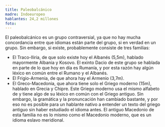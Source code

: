 ```yaml
---
title: Paleobalcánico
madre: Indoeuropeo
hablantes: 24,2 millones
foto:
---
```


El paleobalcánico es un grupo contraversial, ya que no hay mucha concordancia entre que idiomas están parte del grupo, si en verdad en un grupo. Sin embargo, si existe, probablemente consiste de tres familias:

* El Traco-Iliria, de que solo existe hoy el Albanés (5,5m), hablado mayormente Albania y Kosovo. El exinto Dacio de este grupo se hablada en parte de lo que hoy en día es Rumanía, y por esta razón hay algún léxico en común entre el Rumano y el Albanés.
* El Frigio-Armenia, de que ahora hay el Armenio (3,7m).
* El Greco-Macedonia, que ahora tiene solo el Griego moderno (15m), hablado en Grecia y Chipre. Este Griego moderno usa el mismo alfabeto de y tiene algo de su léxico en común con el Griego antiguo. Sin embargo, la gramática y la pronuncación han cambiado bastante, y por eso no es posible para un hablante nativo a entender un texto del griego antiguo sin haber estudiado el idioma antes. El antiguo Macedonio de esta familia no es lo mismo como el Macedonio moderno, que es un idioma eslavo meridional.